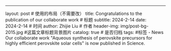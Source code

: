 ---
layout:     post           # 使用的布局（不需要改）
title:     Congratulations to the publication of our collaborate work # 标题
subtitle:   2024-2-14
date:       2024-2-14 # 时间
author:     Zhijie Liu      # 作者
header-img: img/post-bg-2015.jpg  #这篇文章标题背景图片
catalog: true       # 是否归档
tags:        #标签
    - News
Our collaborate work "Aqueous synthesis of perovskite precursors for highly efficient perovskite solar cells" is now published in Science.